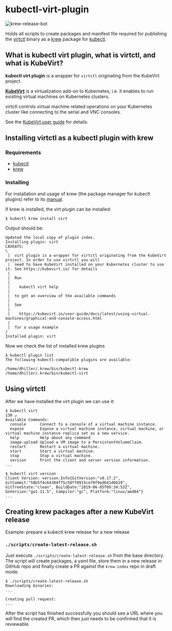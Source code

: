 # kubectl-virt-plugin

![krew-release-bot](https://github.com/kubevirt/kubectl-virt-plugin/workflows/krew-release-bot/badge.svg)

Holds all scripts to create packages and manifest file required for publishing the 
[virtctl](https://kubevirt.io/user-guide/docs/latest/administration/intro.html#client-side-virtctl-deployment)
binary as a [krew](https://krew.dev/) package for 
[kubectl](https://kubernetes.io/docs/reference/kubectl/overview/).

## What is kubectl virt plugin, what is virtctl, and what is KubeVirt?

**kubectl virt plugin** is a wrapper for `virtctl` originating from the KubeVirt project.

[**KubeVirt**](https://kubevirt.io) is a virtualization add-on to Kubernetes, i.e. it enables to run existing virtual machines on Kubernetes 
clusters. 

virtctl controls virtual machine related operations on your Kubernetes cluster like connecting to the serial and VNC consoles.

See the [KubeVirt user guide](https://kubevirt.io/user-guide) for details.

## Installing virtctl as a kubectl plugin with krew

### Requirements

* [kubectl](https://kubernetes.io/docs/tasks/tools/install-kubectl/)
* [krew](https://github.com/kubernetes-sigs/krew)

### Installing

For installation and usage of krew (the package manager for kubectl plugins) refer to its [manual](https://krew.dev/).

If krew is installed, the virt plugin can be installed:

    $ kubectl krew install virt                  
    
Output should be:

    Updated the local copy of plugin index.        
    Installing plugin: virt                                                                                                                                                                       
    CAVEATS:                                                                                       
    \                                              
     |  virt plugin is a wrapper for virtctl originating from the KubeVirt project. In order to use virtctl you will
     |  need to have KubeVirt installed on your Kubernetes cluster to use it. See https://kubevirt.io/ for details
     |                                             
     |  Run                                        
     |                                             
     |    kubectl virt help                        
     |                                             
     |  to get an overview of the available commands                                               
     |                                             
     |  See                                        
     |                                             
     |    https://kubevirt.io/user-guide/docs/latest/using-virtual-machines/graphical-and-console-access.html
     |                                             
     |  for a usage example                        
    /                                              
    Installed plugin: virt                         
    
Now we check the list of installed krew plugins

    $ kubectl plugin list
    The following kubectl-compatible plugins are available:
    
    /home/dhiller/.krew/bin/kubectl-krew
    /home/dhiller/.krew/bin/kubectl-virt

## Using virtctl 

After we have installed the virt plugin we can use it: 

    $ kubectl virt                                                                                                                                                                        130 ↵
    Available Commands:
      console      Connect to a console of a virtual machine instance.
      expose       Expose a virtual machine instance, virtual machine, or virtual machine instance replica set as a new service.
      help         Help about any command
      image-upload Upload a VM image to a PersistentVolumeClaim.
      restart      Restart a virtual machine.
      start        Start a virtual machine.
      stop         Stop a virtual machine.
      version      Print the client and server version information.
    ...
    
    $ kubectl virt version
    Client Version: version.Info{GitVersion:"v0.17.2", GitCommit:"58b5f4c64304f75c58ff0915ce70f9ed641d6629", GitTreeState:"clean", BuildDate:"2019-06-05T09:34:53Z", GoVersion:"go1.11.5", Compiler:"gc", Platform:"linux/amd64"}
    ...

## Creating krew packages after a new KubeVirt release 

Example: prepare a kubectl krew release for a new release

### `./scripts/create-latest-release.sh`

Just execute `./scripts/create-latest-release.sh` from the base directory. The script will create packages, a yaml file, store them in a new release in GitHub repo and finally create a PR against the `krew-index` repo in draft mode.

    $ ./scripts/create-latest-release.sh
    Downloading binaries:
    ...
    
    Creating pull request:
    ...
    
After the script has finished successfully you should see a URL where you will find the created PR, which then just needs to be confirmed that it is reviewable.
